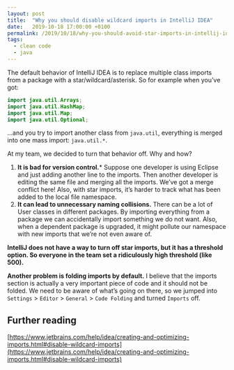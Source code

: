 ```yaml
---
layout: post
title:  "Why you should disable wildcard imports in IntelliJ IDEA"
date:   2019-10-18 17:00:00 +0100
permalink: /2019/10/18/why-you-should-avoid-star-imports-in-intellij-idea/
tags:
  - clean code
  - java
---
```


The default behavior of IntelliJ IDEA is to replace multiple class imports from a package with a star/wildcard/asterisk. So for example when you’ve got:

```java
import java.util.Arrays;
import java.util.HashMap;
import java.util.Map;
import java.util.Optional;
```

…and you try to import another class from `java.util`, everything is merged into one mass import: `java.util.*`.

At my team, we decided to turn that behavior off. Why and how?

1. **It is bad for version control.*** Suppose one developer is using Eclipse and just adding another line to the imports. Then another developer is editing the same file and merging all the imports. We’ve got a merge conflict here! Also, with star imports, it’s harder to track what has been added to the local file namespace.
2. **It can lead to unnecessary naming collisions.** There can be a lot of User classes in different packages. By importing everything from a package we can accidentally import something we do not want. Also, when a dependent package is upgraded, it might pollute our namespace with new imports that we’re not even aware of.

**IntelliJ does not have a way to turn off star imports, but it has a threshold option. So everyone in the team set a ridiculously high threshold (like 500).**

**Another problem is folding imports by default.** I believe that the imports section is actually a very important piece of code and it should not be folded. We need to be aware of what’s going on there, so we jumped into `Settings` > `Editor` > `General` > `Code Folding` and turned `Imports` off.

## Further reading

[https://www.jetbrains.com/help/idea/creating-and-optimizing-imports.html#disable-wildcard-imports](https://www.jetbrains.com/help/idea/creating-and-optimizing-imports.html#disable-wildcard-imports)
